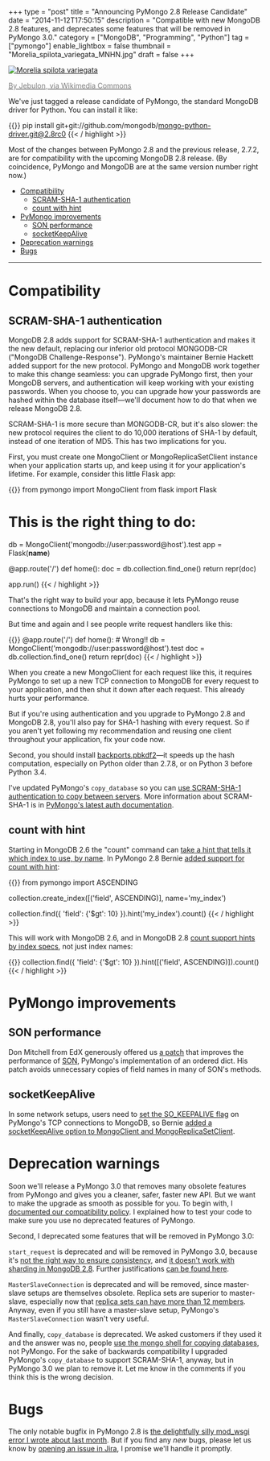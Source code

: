 +++
type = "post"
title = "Announcing PyMongo 2.8 Release Candidate"
date = "2014-11-12T17:50:15"
description = "Compatible with new MongoDB 2.8 features, and deprecates some features that will be removed in PyMongo 3.0."
category = ["MongoDB", "Programming", "Python"]
tag = ["pymongo"]
enable_lightbox = false
thumbnail = "Morelia_spilota_variegata_MNHN.jpg"
draft = false
+++

<p><a href="https://commons.wikimedia.org/wiki/File%3AMorelia_spilota_variegata_MNHN.jpg"><img alt="Morelia spilota variegata" src="Morelia_spilota_variegata_MNHN.jpg" style="display:block; margin-left:auto; margin-right:auto;" title="Morelia spilota variegata"/>
</a></p>
<p><a href="https://commons.wikimedia.org/wiki/File%3AMorelia_spilota_variegata_MNHN.jpg"><span style="color:gray">By Jebulon, via Wikimedia Commons</span></a></p>
<p>We've just tagged a release candidate of PyMongo, the standard MongoDB driver for Python. You can install it like:</p>

{{<highlight plain>}}
pip install git+git://github.com/mongodb/mongo-python-driver.git@2.8rc0
{{< / highlight >}}

<p>Most of the changes between PyMongo 2.8 and the previous release, 2.7.2, are for compatibility with the upcoming MongoDB 2.8 release. (By coincidence,  PyMongo and MongoDB are at the same version number right now.)</p>
<div class="toc">
<ul>
<li><a href="#compatibility">Compatibility</a><ul>
<li><a href="#scram-sha-1-authentication">SCRAM-SHA-1 authentication</a></li>
<li><a href="#count-with-hint">count with hint</a></li>
</ul>
</li>
<li><a href="#pymongo-improvements">PyMongo improvements</a><ul>
<li><a href="#son-performance">SON performance</a></li>
<li><a href="#socketkeepalive">socketKeepAlive</a></li>
</ul>
</li>
<li><a href="#deprecation-warnings">Deprecation warnings</a></li>
<li><a href="#bugs">Bugs</a></li>
</ul>
</div>
<hr/>
<h1 id="compatibility">Compatibility</h1>
<h2 id="scram-sha-1-authentication">SCRAM-SHA-1 authentication</h2>
<p>MongoDB 2.8 adds support for SCRAM-SHA-1 authentication and makes it the new default, replacing our inferior old protocol MONGODB-CR ("MongoDB Challenge-Response"). PyMongo's maintainer Bernie Hackett added support for the new protocol. PyMongo and MongoDB work together to make this change seamless: you can upgrade PyMongo first, then your MongoDB servers, and authentication will keep working with your existing passwords. When you choose to, you can upgrade how your passwords are hashed within the database itself—we'll document how to do that when we release MongoDB 2.8.</p>
<p>SCRAM-SHA-1 is more secure than MONGODB-CR, but it's also slower: the new protocol requires the client to do 10,000 iterations of SHA-1 by default, instead of one iteration of MD5. This has two implications for you.</p>
<p>First, you must create one MongoClient or MongoReplicaSetClient instance when your application starts up, and keep using it for your application's lifetime. For example, consider this little Flask app:</p>

{{<highlight python3>}}
from pymongo import MongoClient
from flask import Flask

# This is the right thing to do:
db = MongoClient('mongodb://user:password@host').test
app = Flask(__name__)

@app.route('/')
def home():
    doc = db.collection.find_one()
    return repr(doc)

app.run()
{{< / highlight >}}

<p>That's the right way to build your app, because it lets PyMongo reuse connections to MongoDB and maintain a connection pool.</p>
<p>But time and again and I see people write request handlers like this:</p>

{{<highlight python3>}}
@app.route('/')
def home():
    # Wrong!!
    db = MongoClient('mongodb://user:password@host').test
    doc = db.collection.find_one()
    return repr(doc)
{{< / highlight >}}

<p>When you create a new MongoClient for each request like this, it requires PyMongo to set up a new TCP connection to MongoDB for every request to your application, and then shut it down after each request. This already hurts your performance.</p>
<p>But if you're using authentication and you upgrade to PyMongo 2.8 and MongoDB 2.8, you'll also pay for SHA-1 hashing with every request. So if you aren't yet following my recommendation and reusing one client throughout your application, fix your code now.</p>
<p>Second, you should install <a href="https://pypi.python.org/pypi/backports.pbkdf2/0.1">backports.pbkdf2</a>—it speeds up the hash computation, especially on Python older than 2.7.8, or on Python 3 before Python 3.4.</p>
<p>I've updated PyMongo's <code>copy_database</code> so you can <a href="https://pymongo.readthedocs.io/en/stable/examples/copydb.html">use SCRAM-SHA-1 authentication to copy between servers</a>. More information about SCRAM-SHA-1 is in <a href="https://pymongo.readthedocs.io/en/stable/examples/authentication.html">PyMongo's latest auth documentation</a>.</p>
<h2 id="count-with-hint">count with hint</h2>
<p>Starting in MongoDB 2.6 the "count" command can <a href="https://jira.mongodb.org/browse/SERVER-2677">take a hint that tells it which index to use, by name</a>. In PyMongo 2.8 Bernie <a href="https://jira.mongodb.org/browse/PYTHON-744">added support for count with hint</a>:</p>

{{<highlight python3>}}
from pymongo import ASCENDING

collection.create_index([('field', ASCENDING)], name='my_index')

collection.find({
    'field': {'$gt': 10}
}).hint('my_index').count()
{{< / highlight >}}

<p>This will work with MongoDB 2.6, and in MongoDB 2.8 <a href="https://jira.mongodb.org/browse/SERVER-14799">count support hints by index specs</a>, not just index names:</p>

{{<highlight python3>}}
collection.find({
    'field': {'$gt': 10}
}).hint([('field', ASCENDING)]).count()
{{< / highlight >}}

<h1 id="pymongo-improvements">PyMongo improvements</h1>
<h2 id="son-performance">SON performance</h2>
<p>Don Mitchell from EdX generously offered us <a href="https://jira.mongodb.org/browse/PYTHON-703">a patch</a> that improves the performance of <a href="https://pymongo.readthedocs.io/en/stable/api/bson/son.html">SON</a>, PyMongo's implementation of an ordered dict. His patch avoids unnecessary copies of field names in many of SON's methods.</p>
<h2 id="socketkeepalive">socketKeepAlive</h2>
<p>In some network setups, users need to <a href="http://www.tldp.org/HOWTO/html_single/TCP-Keepalive-HOWTO/">set the SO_KEEPALIVE flag</a> on PyMongo's TCP connections to MongoDB, so Bernie <a href="https://jira.mongodb.org/browse/PYTHON-679">added a socketKeepAlive option to MongoClient and MongoReplicaSetClient</a>.</p>
<h1 id="deprecation-warnings">Deprecation warnings</h1>
<p>Soon we'll release a PyMongo 3.0 that removes many obsolete features from PyMongo and gives you a cleaner, safer, faster new API. But we want to make the upgrade as smooth as possible for you. To begin with, I <a href="https://pymongo.readthedocs.io/en/stable/2.8/compatibility-policy.html">documented our compatibility policy</a>. I explained how to test your code to make sure you use no deprecated features of PyMongo.</p>
<p>Second, I deprecated some features that will be removed in PyMongo 3.0:</p>
<p><code>start_request</code> is deprecated and will be removed in PyMongo 3.0, because it's <a href="/read-your-writes-consistency-pymongo/">not the right way to ensure consistency</a>, and <a href="https://jira.mongodb.org/browse/SERVER-12273">it doesn't work with sharding in MongoDB 2.8</a>. Further justifications <a href="https://jira.mongodb.org/browse/PYTHON-785">can be found here</a>.</p>
<p><code>MasterSlaveConnection</code> is deprecated and will be removed, since master-slave setups are themselves obsolete. Replica sets are superior to master-slave, especially now that <a href="https://jira.mongodb.org/browse/SERVER-15060">replica sets can have more than 12 members</a>. Anyway, even if you still have a master-slave setup, PyMongo's <code>MasterSlaveConnection</code> wasn't very useful.</p>
<p>And finally, <code>copy_database</code> is deprecated. We asked customers if they used it and the answer was no, people <a href="http://docs.mongodb.org/manual/reference/method/db.copyDatabase/">use the mongo shell for copying databases</a>, not PyMongo. For the sake of backwards compatibility I upgraded PyMongo's <code>copy_database</code> to support SCRAM-SHA-1, anyway, but in PyMongo 3.0 we plan to remove it. Let me know in the comments if you think this is the wrong decision.</p>
<h1 id="bugs">Bugs</h1>
<p>The only notable bugfix in PyMongo 2.8 is <a href="/a-normal-accident-in-python-and-mod-wsgi/">the delightfully silly mod_wsgi error I wrote about last month</a>. But if you find any <em>new</em> bugs, please let us know by <a href="https://jira.mongodb.org/browse/PYTHON">opening an issue in Jira</a>, I promise we'll handle it promptly.</p>
